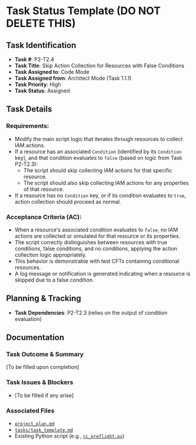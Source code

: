 # Task Status Template (DO NOT DELETE THIS)

## Task Identification
- **Task #**: P2-T2.4
- **Task Title**: Skip Action Collection for Resources with False Conditions
- **Task Assigned to**: Code Mode
- **Task Assigned from**: Architect Mode (Task 1.1.1)
- **Task Priority**: High
- **Task Status**: Assigned

## Task Details
### Requirements:
- Modify the main script logic that iterates through resources to collect IAM actions.
- If a resource has an associated `Condition` (identified by its `Condition` key), and that condition evaluates to `false` (based on logic from Task P2-T2.3):
    - The script should skip collecting IAM actions for that specific resource.
    - The script should also skip collecting IAM actions for any properties of that resource.
- If a resource has no `Condition` key, or if its condition evaluates to `true`, action collection should proceed as normal.

### Acceptance Criteria (AC):
- When a resource's associated condition evaluates to `false`, no IAM actions are collected or simulated for that resource or its properties.
- The script correctly distinguishes between resources with true conditions, false conditions, and no conditions, applying the action collection logic appropriately.
- This behavior is demonstrable with test CFTs containing conditional resources.
- A log message or notification is generated indicating when a resource is skipped due to a false condition.

## Planning & Tracking
- **Task Dependencies**: P2-T2.3 (relies on the output of condition evaluation)

## Documentation
### Task Outcome & Summary
[To be filled upon completion]

### Task Issues & Blockers
- [To be filled if any arise]

### Associated Files
- [`project_plan.md`](project_plan.md)
- [`tasks/task_template.md`](tasks/task_template.md)
- Existing Python script (e.g., [`cc_preflight.py`](cc_preflight.py))